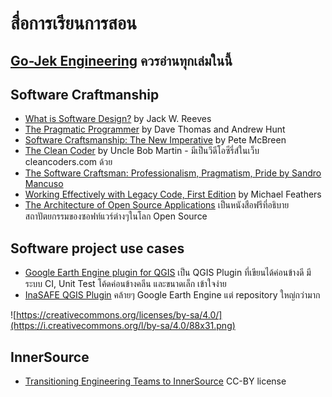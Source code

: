 # สื่อการเรียนการสอน

## [Go-Jek Engineering](https://blog.gojekengineering.com/the-go-jek-reading-list-1088712ccc14) ควรอ่านทุกเล่มในนี้
## Software Craftmanship

* [What is Software Design?](http://user.it.uu.se/~carle/softcraft/notes/Reeve_SourceCodeIsTheDesign.pdf) by Jack W. Reeves
* [The Pragmatic Programmer](https://my.safaribooksonline.com/book/programming/9780135956977) by Dave Thomas and Andrew Hunt
* [Software Craftsmanship: The New Imperative](https://my.safaribooksonline.com/book/software-engineering-and-development/0201733862
) by Pete McBreen
* [The Clean Coder](https://my.safaribooksonline.com/book/programming/9780132542913
) by Uncle Bob Martin - มีเป็นวีดีโอซีรี่ส์ในเว็บ cleancoders.com ด้วย
* [The Software Craftsman: Professionalism, Pragmatism, Pride by Sandro Mancuso](https://my.safaribooksonline.com/book/software-engineering-and-development/9780134052625)
* [Working Effectively with Legacy Code, First Edition](https://learning.oreilly.com/library/view/working-effectively-with/0131177052/) by Michael Feathers
* [The Architecture of Open Source Applications](https://www.aosabook.org/en/index.html) เป็นหนังสือฟรีที่อธิบายสถาปัตยกรรมของซอฟท์แวร์ต่างๆในโลก Open Source

## Software project use cases
* [Google Earth Engine plugin for QGIS](https://github.com/gee-community/qgis-earthengine-plugin/) เป็น QGIS Plugin ที่เขียนได้ค่อนข้างดี มีระบบ CI, Unit Test โค้ดค่อนข้างคลีน และขนาดเล็ก เข้าใจง่าย
* [InaSAFE QGIS Plugin](https://github.com/inasafe/inasafe) คล้ายๆ Google Earth Engine แต่ repository ใหญ่กว่ามาก

![https://creativecommons.org/licenses/by-sa/4.0/](https://i.creativecommons.org/l/by-sa/4.0/88x31.png)

## InnerSource
* [Transitioning Engineering Teams to InnerSource](https://docs.google.com/presentation/d/1p3e2JLPYKb4Vph09qhCWnqQp5tT3SUVmK6nRcb7HaQs/edit#slide=id.p) CC-BY license
